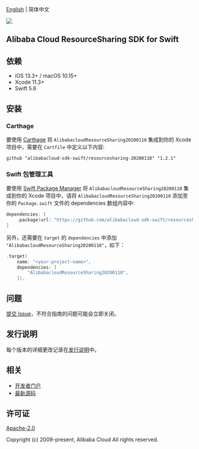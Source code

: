 [English](README.md) | 简体中文

![](https://aliyunsdk-pages.alicdn.com/icons/AlibabaCloud.svg)

## Alibaba Cloud ResourceSharing SDK for Swift

## 依赖

- iOS 13.3+ / macOS 10.15+
- Xcode 11.3+
- Swift 5.6

## 安装

### Carthage

要使用 [Carthage](https://github.com/Carthage/Carthage) 将 `AlibabacloudResourceSharing20200110` 集成到你的 Xcode 项目中，需要在 `Cartfile` 中定义以下内容:

```ogdl
github "alibabacloud-sdk-swift/resourcesharing-20200110" "1.2.1"
```

### Swift 包管理工具

要使用 [Swift Package Manager](https://swift.org/package-manager/) 将 `AlibabacloudResourceSharing20200110` 集成到你的 Xcode 项目中，请将 `AlibabacloudResourceSharing20200110` 添加至你的 `Package.swift` 文件的 dependencies 数组内容中:

```swift
dependencies: [
    .package(url: "https://github.com/alibabacloud-sdk-swift/resourcesharing-20200110.git", from: "1.2.1")
]
```

另外，还需要在 `target` 的 `dependencies` 中添加 `"AlibabacloudResourceSharing20200110"`，如下：

```swift
.target(
    name: "<your-project-name>",
    dependencies: [
        "AlibabacloudResourceSharing20200110",
    ]),
```

## 问题

[提交 Issue](https://github.com/alibabacloud-sdk-swift/resourcesharing-20200110/issues/new)，不符合指南的问题可能会立即关闭。

## 发行说明

每个版本的详细更改记录在[发行说明](./ChangeLog.txt)中。

## 相关

* [开发者门户](https://next.api.aliyun.com/home)
* [最新源码](https://github.com/alibabacloud-sdk-swift/resourcesharing-20200110)

## 许可证

[Apache-2.0](http://www.apache.org/licenses/LICENSE-2.0)

Copyright (c) 2009-present, Alibaba Cloud All rights reserved.
